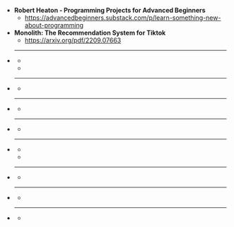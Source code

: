 - **Robert Heaton - Programming Projects for Advanced Beginners**
  - https://advancedbeginners.substack.com/p/learn-something-new-about-programming
- **Monolith: The Recommendation System for Tiktok**
  - https://arxiv.org/pdf/2209.07663
- ****
  -
  -
- ****
  -
- ****
  -
- ****
  -
- ****
  -
  -
- ****
  -
- ****
  -
- ****
  -

